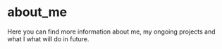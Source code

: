 # about_me
Here you can find more information about me, my ongoing projects and what I what will do in future.
